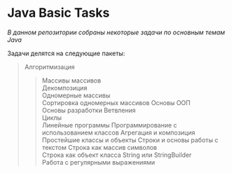 # Java Basic Tasks

_В данном репозитории собраны некоторые задачи по основным темам Java_

Задачи делятся на следующие пакеты:
>Алгоритмизация
>>Массивы массивов <br/> Декомпозиция <br/> Одномерные массивы <br/> Сортировка одномерных массивов
>Основы ООП <br/>
>Основы разработки
>>Ветвления <br/> Циклы <br/> Линейные программы
>Программирование с использованием классов
>>Агрегация и композиция <br/> Простейшие классы и объекты
>Строки и основы работы с текстом
>>Строка как массив символов <br/> Строка как объект класса String или StringBuilder <br/> Работа с регулярными выражениями